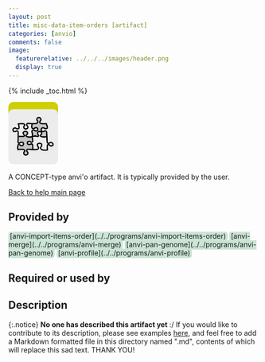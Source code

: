 ```yaml
---
layout: post
title: misc-data-item-orders [artifact]
categories: [anvio]
comments: false
image:
  featurerelative: ../../../images/header.png
  display: true
---
```



{% include _toc.html %}


<img src="../../images/icons/CONCEPT.png" alt="CONCEPT" style="width:100px; border:none" />

A CONCEPT-type anvi'o artifact. It is typically provided by the user.

[Back to help main page](../../)

## Provided by


<p style="text-align: left" markdown="1"><span style="background:#cbe4d5; padding: 0px 3px 2px 3px; border-radius: 5px;">[anvi-import-items-order](../../programs/anvi-import-items-order)</span> <span style="background:#cbe4d5; padding: 0px 3px 2px 3px; border-radius: 5px;">[anvi-merge](../../programs/anvi-merge)</span> <span style="background:#cbe4d5; padding: 0px 3px 2px 3px; border-radius: 5px;">[anvi-pan-genome](../../programs/anvi-pan-genome)</span> <span style="background:#cbe4d5; padding: 0px 3px 2px 3px; border-radius: 5px;">[anvi-profile](../../programs/anvi-profile)</span></p>


## Required or used by

<p style="text-align: left" markdown="1"></p>

## Description

{:.notice}
**No one has described this artifact yet** :/ If you would like to contribute to its description, please see examples [here](https://github.com/merenlab/anvio/tree/master/anvio/docs), and feel free to add a Markdown formatted file in this directory named ".md", contents of which will replace this sad text. THANK YOU!

